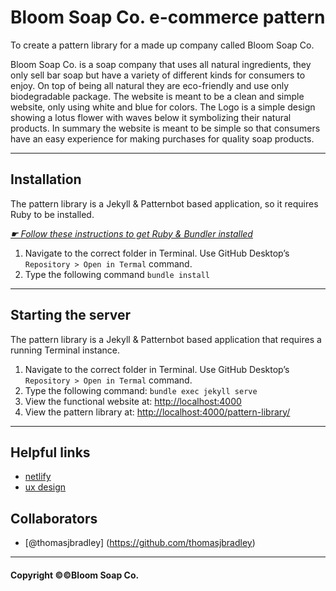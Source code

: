 # Bloom Soap Co. e-commerce pattern

To create a pattern library for a made up company called Bloom Soap Co.

Bloom Soap Co. is a soap company that uses all natural ingredients, they only sell bar soap but have a variety of different kinds for consumers to enjoy. On top of being all natural they are eco-friendly and use only biodegradable package. The website is meant to be a clean and simple website, only using white and blue for colors. The Logo is a simple design showing a lotus flower with waves below it symbolizing their natural products. In summary the website is meant to be simple so that consumers have an easy experience for making purchases for quality soap products.

<hr>

## Installation

The pattern library is a Jekyll & Patternbot based application, so it requires Ruby to be installed.

[*☛ Follow these instructions to get Ruby & Bundler installed*](https://learn-the-web.algonquindesign.ca/courses/web-dev-4/install-more-developer-tools/)

1. Navigate to the correct folder in Terminal. Use GitHub Desktop’s `Repository > Open in Termal` command.
2. Type the following command `bundle install`

---

## Starting the server

The pattern library is a Jekyll & Patternbot based application that requires a running Terminal instance.

1. Navigate to the correct folder in Terminal. Use GitHub Desktop’s `Repository > Open in Termal` command.
2. Type the following command: `bundle exec jekyll serve`
3. View the functional website at: [http://localhost:4000](http://localhost:4000)
4. View the pattern library at: [http://localhost:4000/pattern-library/](http://localhost:4000/pattern-library/)

<hr>

## Helpful links
- [netlify](vhttps://sharp-hypatia-b86a9c.netlify.com/)
- [ux design](https://projects.invisionapp.com/boards/GV3Y5MAKZTQ)

## Collaborators

- [@thomasjbradley]
(https://github.com/thomasjbradley)

<hr>

#### Copyright ©©Bloom Soap Co.

